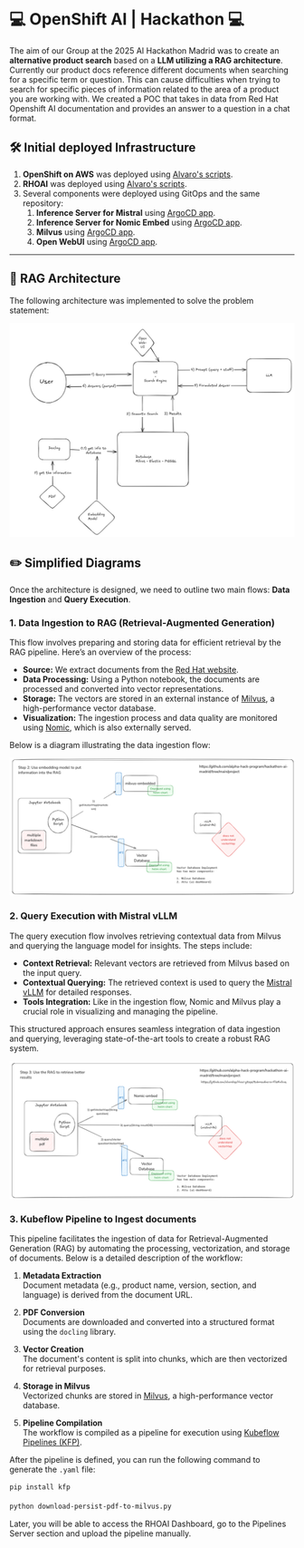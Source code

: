 # 💻 OpenShift AI | Hackathon 💻


The aim of our Group at the 2025 AI Hackathon Madrid was to create an **alternative product search** based on a **LLM utilizing a RAG architecture**. Currently our product docs reference different documents when searching for a specific term or question. This can cause difficulties when trying to search for specific pieces of information related to the area of a product you are working with. We created a POC that takes in data from Red Hat Openshift AI documentation and provides an answer to a question in a chat format.

## 🛠️ Initial deployed Infrastructure

1. **OpenShift on AWS** was deployed using [Alvaro's scripts](https://github.com/alvarolop/ocp-on-aws).  
2. **RHOAI** was deployed using [Alvaro's scripts](https://github.com/alvarolop/rhoai-gitops/tree/c1ab1577d320d43fad41b52203a302ffc4af21f4?tab=readme-ov-file#32-lets-install).
3. Several components were deployed using GitOps and the same repository:
   1. **Inference Server for Mistral** using [ArgoCD app](https://github.com/alvarolop/rhoai-gitops/blob/c1ab1577d320d43fad41b52203a302ffc4af21f4/application-serve-mistral-7b.yaml).
   2. **Inference Server for Nomic Embed** using [ArgoCD app](https://github.com/alvarolop/rhoai-gitops/blob/c1ab1577d320d43fad41b52203a302ffc4af21f4/application-serve-nomic-embed-text-v1.yaml).
   3. **Milvus** using [ArgoCD app](https://github.com/alvarolop/rhoai-gitops/blob/c1ab1577d320d43fad41b52203a302ffc4af21f4/application-milvus.yaml).
   4. **Open WebUI** using [ArgoCD app](https://github.com/alvarolop/rhoai-gitops/blob/c1ab1577d320d43fad41b52203a302ffc4af21f4/application-open-webui.yaml).
---


## 📐 RAG Architecture

The following architecture was implemented to solve the problem statement:

![RAG Architecture](../docs/images/rag-arch.png "RAG Architecture")

## ✏️ Simplified Diagrams

Once the architecture is designed, we need to outline two main flows: **Data Ingestion** and **Query Execution**.

### 1. Data Ingestion to RAG (Retrieval-Augmented Generation)

This flow involves preparing and storing data for efficient retrieval by the RAG pipeline. Here’s an overview of the process:

- **Source:** We extract documents from the [Red Hat website](https://www.redhat.com).
- **Data Processing:** Using a Python notebook, the documents are processed and converted into vector representations.
- **Storage:** The vectors are stored in an external instance of [Milvus](https://milvus.io), a high-performance vector database.
- **Visualization:** The ingestion process and data quality are monitored using [Nomic](https://nomic.ai), which is also externally served.

Below is a diagram illustrating the data ingestion flow:

![Data ingestion into RAG](../docs/images/ingest-documents.png "Data ingestion into RAG")

### 2. Query Execution with Mistral vLLM

The query execution flow involves retrieving contextual data from Milvus and querying the language model for insights. The steps include:

- **Context Retrieval:** Relevant vectors are retrieved from Milvus based on the input query.
- **Contextual Querying:** The retrieved context is used to query the [Mistral vLLM](https://github.com/mistralai/mistral) for detailed responses.
- **Tools Integration:** Like in the ingestion flow, Nomic and Milvus play a crucial role in visualizing and managing the pipeline.

This structured approach ensures seamless integration of data ingestion and querying, leveraging state-of-the-art tools to create a robust RAG system.

![Data query from RAG](../docs/images/query-rag.png "Data query from RAG")



### 3. Kubeflow Pipeline to Ingest documents

This pipeline facilitates the ingestion of data for Retrieval-Augmented Generation (RAG) by automating the processing, vectorization, and storage of documents. Below is a detailed description of the workflow:

1. **Metadata Extraction**  
   Document metadata (e.g., product name, version, section, and language) is derived from the document URL.

2. **PDF Conversion**  
   Documents are downloaded and converted into a structured format using the `docling` library.

3. **Vector Creation**  
   The document's content is split into chunks, which are then vectorized for retrieval purposes.

4. **Storage in Milvus**  
   Vectorized chunks are stored in [Milvus](https://milvus.io), a high-performance vector database.

5. **Pipeline Compilation**  
   The workflow is compiled as a pipeline for execution using [Kubeflow Pipelines (KFP)](https://www.kubeflow.org/docs/components/pipelines/).


After the pipeline is defined, you can run the following command to generate the `.yaml` file:

```bash
pip install kfp

python download-persist-pdf-to-milvus.py
```

Later, you will be able to access the RHOAI Dashboard, go to the Pipelines Server section and upload the pipeline manually.
